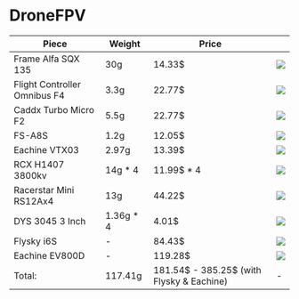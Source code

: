 # DroneFPV
| Piece | Weight | Price |  |
|--- | --- | ---| --- |
| Frame Alfa SQX 135 | 30g | 14.33$ | ![](https://ae01.alicdn.com/kf/HTB10OV8b_mWBKNjSZFBq6xxUFXaG/ALFA-SQX135-135mm-carbon-fiber-Frame-for-Indoor-Micro-FPV-Racing-gift-3045-3-blade-propeller.jpg_640x640.jpg) |
| Flight Controller Omnibus F4 | 3.3g | 22.77$ | ![](https://images-na.ssl-images-amazon.com/images/I/51SgjP8p5gL._SX466_.jpg) |
| Caddx Turbo Micro F2 | 5.5g | 22.77$ | ![](https://cdn8.bigcommerce.com/s-xkoep7/images/stencil/500x659/products/2022/9846/Turbo_Micro_F1-3__56643.1526047402.jpg?c=2&imbypass=on) |
| FS-A8S | 1.2g | 12.05$ | ![](https://img.staticbg.com/thumb/large/oaupload/banggood/images/A3/F5/5b159b52-b2d6-4614-b060-74249488ae0f.JPG) |
| Eachine VTX03 | 2.97g | 13.39$ | ![](https://img.staticbg.com/images/oaupload/banggood/images/B2/0A/a016a0b2-2ee0-45f7-b79d-3d666165dd57.JPG) |
| RCX H1407 3800kv | 14g * 4 | 11.99$ * 4 | ![](http://www.myrcmart.com/images/upload/RCX07-404-H1407-3200KV-Micro-Outrunner-Brushless-Motor-01s.jpg) |
| Racerstar Mini RS12Ax4 | 13g | 44.22$ | ![](https://img.staticbg.com/thumb/view/oaupload/banggood/images/A9/9A/603d2a89-7e55-4fc1-869e-ced4c3c76bb6.jpg) | 
| DYS 3045 3 Inch | 1.36g * 4 | 4.01$ | ![](https://img.staticbg.com/thumb/large/oaupload/banggood/images/58/05/3cb85aaf-9260-4111-bbb6-2113e7d7e2d8.jpg) |
| Flysky i6S | - | 84.43$ | ![](http://www.hobbiesandtoys.co.nz/wp-content/uploads/2017/01/e21ba638-eacf-db02-de5a-39ab961e8620.jpg) |
| Eachine EV800D | - | 119.28$ | ![](https://www.studiosport.fr/upload/image/casque-fpv-eachine-ev800d-p-image-189601-grande.jpg) |
| Total: | 117.41g | 181.54$ - 385.25$ (with Flysky & Eachine) | - | 
